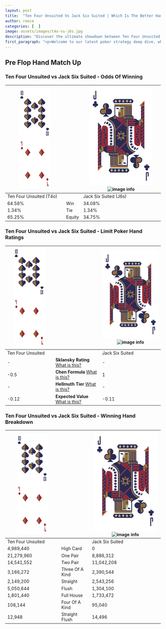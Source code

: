 ```yaml
---
layout: post
title:  "Ten Four Unsuited Vs Jack Six Suited | Which Is The Better Hand In Poker? A Complete Guide"
author: reece
categories: [  ]
image: assets/images/t4o-vs-j6s.jpg
description: "Discover the ultimate showdown between Ten Four Unsuited and Jack Six Suited in poker! Uncover the odds, strategies, and scenarios where one hand triumphs over the other. Get ready to up your poker game with this thrilling analysis."
first_paragraph: "<p>Welcome to our latest poker strategy deep dive, where we're pitting two distinct hands against each other in a high-stakes showdown: Ten Four Unsuited vs Jack Six Suited.</p><p>In the dynamic world of poker, every decision counts, and knowing which hand holds the upper hand is key to your success at the table.</p><p>In this article, we'll dissect these two hands, explore the scenarios where one dominates the other, and equip you with the knowledge to make strategic choices that can tip the odds in your favor.</p><p>Get ready to unravel the intriguing dynamics of these poker hands and elevate your game to new heights.</p>"
---
```




[comment]: # (sp0)

## Pre Flop Hand Match Up

<div class="table hand-ratings" markdown="1"> 



### Ten Four Unsuited vs Jack Six Suited - Odds Of Winning


    
| ![image info](assets/images/hand1/T.png) ![image info](assets/images/hand1/4o.png) |  | ![image info](assets/images/hand2/J.png) ![image info](assets/images/hand2/6s.png) |
| -------- | -------- | -------- |
| Ten Four Unsuited (T4o) |  | Jack Six Suited (J6s) |
| 64.58% | Win | 34.08% |
| 1.34% | Tie | 1.34% |
| 65.25% | Equity | 34.75% |




[comment]: # (sp1)



### Ten Four Unsuited vs Jack Six Suited - Limit Poker Hand Ratings


    
| ![image info](assets/images/hand1/T.png) ![image info](assets/images/hand1/4o.png) |  | ![image info](assets/images/hand2/J.png) ![image info](assets/images/hand2/6s.png) |
| -------- | -------- | -------- |
| Ten Four Unsuited |  | Jack Six Suited |
| - | **Sklansky Rating** [What is this?](/sklansky-rating-explained) | - |
| -0.5 | **Chen Formula** [What is this?](/chen-formula-explained) | 1 |
| - | **Hellmuth Tier** [What is this?](/Hellmuth-tier-explained) | - |
| -0.12 | **Expected Value** [What is this?](/expected-value-explained) | -0.11 |




[comment]: # (sp2)



### Ten Four Unsuited vs Jack Six Suited - Winning Hand Breakdown


    
| ![image info](assets/images/hand1/T.png) ![image info](assets/images/hand1/4o.png) |  | ![image info](assets/images/hand2/J.png) ![image info](assets/images/hand2/6s.png) |
| -------- | -------- | -------- |
| Ten Four Unsuited |  | Jack Six Suited |
| 4,969,440 | High Card | 0 |
| 21,279,960 | One Pair | 8,886,312 |
| 14,541,552 | Two Pair | 11,042,208 |
| 3,166,272 | Three Of A Kind | 2,390,544 |
| 2,149,200 | Straight | 2,543,256 |
| 5,050,644 | Flush | 1,304,100 |
| 1,801,440 | Full House | 1,733,472 |
| 108,144 | Four Of A Kind | 95,040 |
| 12,948 | Straight Flush | 14,496 |




[comment]: # (sp3)



</div>

[comment]: # (sp4)



[comment]: # (sp5)

